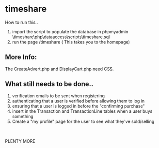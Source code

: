 # timeshare

How to run this..

1. import the script to populate the database in phpmyadmin \timeshare\php\dataaccess\scripts\timeshare.sql
2. run the page /timeshare ( This takes you to the homepage)

## More Info:
The CreateAdvert.php and DisplayCart.php need CSS. <br />

## What still needs to be done..<br />
1. verification emails to be sent when registering<br />
2. authenticating that a user is verified before allowing them to log in<br />
3. ensuring that a user is logged in before the "confirming purchase" <br />
4. insert in the Transaction and TransactionLine tables when a user buys something <br />
5. Create a "my profile" page for the user to see what they've sold/selling 
<br />

<br />
PLENTY MORE
